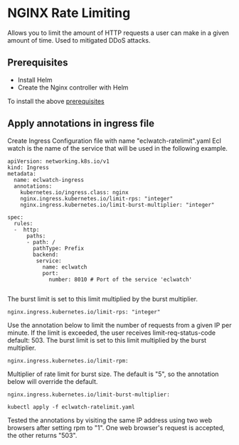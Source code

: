 # NGINX Rate Limiting
Allows you to limit the amount of HTTP requests a user can make in a given amount of time.  Used to mitigated DDoS attacks.  
## Prerequisites
* Install Helm
* Create the Nginx controller with Helm

To install the above [prerequisites]()
## Apply annotations in ingress file
Create Ingress Configuration file with name "eclwatch-ratelimit".yaml
Ecl watch is the name of the service that will be used in the following example.

```
apiVersion: networking.k8s.io/v1
kind: Ingress
metadata:
  name: eclwatch-ingress
  annotations:
    kubernetes.io/ingress.class: nginx
    nginx.ingress.kubernetes.io/limit-rps: "integer"
    nginx.ingress.kubernetes.io/limit-burst-multiplier: "integer"

spec:
  rules:
  -  http:
      paths:
      - path: /
        pathType: Prefix
        backend:
         service:
           name: eclwatch
           port:
             number: 8010 # Port of the service 'eclwatch'
             
```

The burst limit is set to this limit multiplied by the burst multiplier.


```
nginx.ingress.kubernetes.io/limit-rps: "integer"

```
Use the annotation below to limit the number of requests from a given IP per minute.  If the limit is exceeded, the user receives limit-req-status-code default: 503.
The burst limit is set to this limit multiplied by the burst multiplier.

```
nginx.ingress.kubernetes.io/limit-rpm:

```

Multiplier of rate limit for burst size.  The default is "5", so the annotation below will override the default.

```
nginx.ingress.kubernetes.io/limit-burst-multiplier:

```

```
kubectl apply -f eclwatch-ratelimit.yaml

```

Tested the annotations by visiting the same IP address using two web browsers after setting rpm to "1".  One web browser's request is accepted, the other returns "503".

